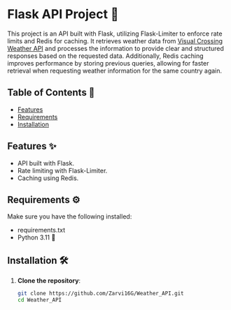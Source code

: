 # Flask API Project 🚀

This project is an API built with Flask, utilizing Flask-Limiter to enforce rate limits and Redis for caching. It retrieves weather data from [Visual Crossing Weather API](https://www.visualcrossing.com/weather-api) and processes the information to provide clear and structured responses based on the requested data. Additionally, Redis caching improves performance by storing previous queries, allowing for faster retrieval when requesting weather information for the same country again.

## Table of Contents 📑

- [Features](#features)
- [Requirements](#requirements)
- [Installation](#installation)

## Features ✨

- API built with Flask.
- Rate limiting with Flask-Limiter.
- Caching using Redis.

## Requirements ⚙️

Make sure you have the following installed:

- requirements.txt
- Python 3.11 🐍

## Installation 🛠️

1. **Clone the repository**:
   ```bash
   git clone https://github.com/Zarvi16G/Weather_API.git
   cd Weather_API
   ```
